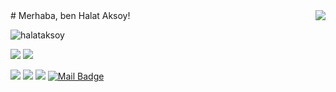 <img align='right' src="https://github-readme-stats.vercel.app/api?username=halataksoy&show_icons=true">
# Merhaba, ben Halat Aksoy! 
<p align="left"> <img src="https://komarev.com/ghpvc/?username=halataksoy" alt="halataksoy" /> </p>

[![](https://img.shields.io/twitter/follow/Halataksoy?style=social)](https://twitter.com/Halataksoy)
[![](https://img.shields.io/github/followers/halataksoy?style=social)](https://github.com/halataksoy)



[![](https://img.shields.io/badge/twitter-%231DA1F2.svg?&style=for-the-badge&logo=twitter&logoColor=white)](https://twitter.com/Halataksoy)
[![](https://img.shields.io/badge/instagram-%23E4405F.svg?&style=for-the-badge&logo=instagram&logoColor=white)](https://www.instagram.com/halataksoy/)
[![](https://img.shields.io/badge/linkedin-%230077B5.svg?&style=for-the-badge&logo=linkedin&logoColor=white)](https://www.linkedin.com/in/halat-aksoy-699177202/)
[![Mail Badge](https://img.shields.io/badge/halat.aksoy2000@gmail.com-c14438?style=for-the-badge&logo=Gmail&logoColor=white&link=mailto:halat.aksoy2000@gmail.com)](mailto:halat.aksoy2000@gmail.com)


